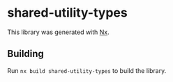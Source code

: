 # shared-utility-types

This library was generated with [Nx](https://nx.dev).

## Building

Run `nx build shared-utility-types` to build the library.
